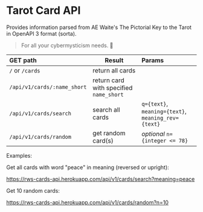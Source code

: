 # Tarot Card API

Provides information parsed from AE Waite's The Pictorial Key to the Tarot in OpenAPI 3 format (sorta).

> For all your cybermysticism needs. :crystal_ball:

| GET path  | Result | Params |
| :--- | --- | :--- |
| `/` or `/cards`  | return all cards  |   |
| `/api/v1/cards/:name_short`  | return card with specified `name_short`  |   |
| `/api/v1/cards/search`  | search all cards  | `q={text}`, `meaning={text}`, `meaning_rev={text}` |
| `/api/v1/cards/random` | get random card(s) | *optional* `n={integer <= 78}` |

Examples:

Get all cards with word "peace" in meaning (reversed or upright):

https://rws-cards-api.herokuapp.com/api/v1/cards/search?meaning=peace

Get 10 random cards:

https://rws-cards-api.herokuapp.com/api/v1/cards/random?n=10
